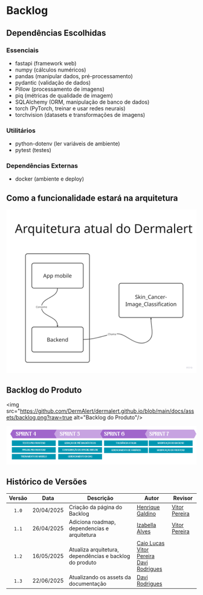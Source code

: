 # Backlog

## Dependências Escolhidas

### Essenciais 
- fastapi (framework web)
- numpy (cálculos numéricos)
- pandas (manipular dados, pré-processamento)
- pydantic (validação de dados)
- Pillow (processamento de imagens)
- piq (métricas de qualidade de imagem)
- SQLAlchemy (ORM, manipulação de banco de dados)
- torch (PyTorch, treinar e usar redes neurais)
- torchvision (datasets e transformações de imagens)

### Utilitários
- python-dotenv (ler variáveis de ambiente)
- pytest (testes)

### Dependências Externas

- docker (ambiente e deploy)

## Como a funcionalidade estará na arquitetura

<img src="https://github.com/DermAlert/dermalert.github.io/blob/main/docs/assets/arquitetura.png?raw=true " alt="Arquitetura"/>

## Backlog do Produto

<img src="https://github.com/DermAlert/dermalert.github.io/blob/main/docs/assets/backlog.png?raw=true alt="Backlog do Produto"/>

<img src="https://github.com/DermAlert/dermalert.github.io/blob/main/docs/assets/roadmap.png?raw=true" alt="Roadmap"/>

## Histórico de Versões

| Versão | Data | Descrição | Autor | Revisor |
| :----: | ---- | --------- | ----- | ------- |
| `1.0`  |20/04/2025| Criação da página do Backlog | [Henrique Galdino](https://github.com/hgaldino05) |[Vitor Pereira](https://github.com/vcpvitor)  |
| `1.1`  |26/04/2025| Adiciona roadmap, dependencias e arquitetura | [Izabella Alves](https://github.com/izabellaalves) |[Vitor Pereira](https://github.com/vcpvitor)  |
| `1.2`  |16/05/2025| Atualiza arquitetura, dependências e backlog do produto| [Caio Lucas ](https://github.com/caio-lelis) <br> [Vitor Pereira](https://github.com/vcpvitor) <br>[Davi Rodrigues](https://github.com/DaviRogs) |
| `1.3`  |22/06/2025| Atualizando os assets da documentação| [Davi Rodrigues](https://github.com/DaviRogs) |